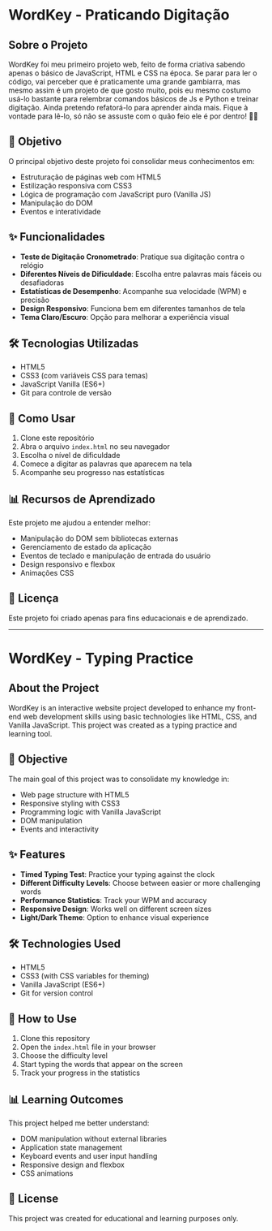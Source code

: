 # WordKey - Praticando Digitação

## Sobre o Projeto
WordKey foi meu primeiro projeto web, feito de forma criativa sabendo apenas o básico de JavaScript, HTML e CSS na época. Se parar para ler o código, vai perceber que é praticamente uma grande gambiarra, mas mesmo assim é um projeto de que gosto muito, pois eu mesmo costumo usá-lo bastante para relembrar comandos básicos de Js e Python e treinar digitação. Ainda pretendo refatorá-lo para aprender ainda mais. Fique à vontade para lê-lo, só não se assuste com o quão feio ele é por dentro! 🫡😁

## 🎯 Objetivo
O principal objetivo deste projeto foi consolidar meus conhecimentos em:
- Estruturação de páginas web com HTML5
- Estilização responsiva com CSS3
- Lógica de programação com JavaScript puro (Vanilla JS)
- Manipulação do DOM
- Eventos e interatividade

## ✨ Funcionalidades
- **Teste de Digitação Cronometrado**: Pratique sua digitação contra o relógio
- **Diferentes Níveis de Dificuldade**: Escolha entre palavras mais fáceis ou desafiadoras
- **Estatísticas de Desempenho**: Acompanhe sua velocidade (WPM) e precisão
- **Design Responsivo**: Funciona bem em diferentes tamanhos de tela
- **Tema Claro/Escuro**: Opção para melhorar a experiência visual

## 🛠 Tecnologias Utilizadas
- HTML5
- CSS3 (com variáveis CSS para temas)
- JavaScript Vanilla (ES6+)
- Git para controle de versão

## 🚀 Como Usar
1. Clone este repositório
2. Abra o arquivo `index.html` no seu navegador
3. Escolha o nível de dificuldade
4. Comece a digitar as palavras que aparecem na tela
5. Acompanhe seu progresso nas estatísticas

## 📊 Recursos de Aprendizado
Este projeto me ajudou a entender melhor:
- Manipulação do DOM sem bibliotecas externas
- Gerenciamento de estado da aplicação
- Eventos de teclado e manipulação de entrada do usuário
- Design responsivo e flexbox
- Animações CSS

## 📝 Licença
Este projeto foi criado apenas para fins educacionais e de aprendizado.

---

# WordKey - Typing Practice

## About the Project
WordKey is an interactive website project developed to enhance my front-end web development skills using basic technologies like HTML, CSS, and Vanilla JavaScript. This project was created as a typing practice and learning tool.

## 🎯 Objective
The main goal of this project was to consolidate my knowledge in:
- Web page structure with HTML5
- Responsive styling with CSS3
- Programming logic with Vanilla JavaScript
- DOM manipulation
- Events and interactivity

## ✨ Features
- **Timed Typing Test**: Practice your typing against the clock
- **Different Difficulty Levels**: Choose between easier or more challenging words
- **Performance Statistics**: Track your WPM and accuracy
- **Responsive Design**: Works well on different screen sizes
- **Light/Dark Theme**: Option to enhance visual experience

## 🛠 Technologies Used
- HTML5
- CSS3 (with CSS variables for theming)
- Vanilla JavaScript (ES6+)
- Git for version control

## 🚀 How to Use
1. Clone this repository
2. Open the `index.html` file in your browser
3. Choose the difficulty level
4. Start typing the words that appear on the screen
5. Track your progress in the statistics

## 📊 Learning Outcomes
This project helped me better understand:
- DOM manipulation without external libraries
- Application state management
- Keyboard events and user input handling
- Responsive design and flexbox
- CSS animations

## 📝 License
This project was created for educational and learning purposes only.
